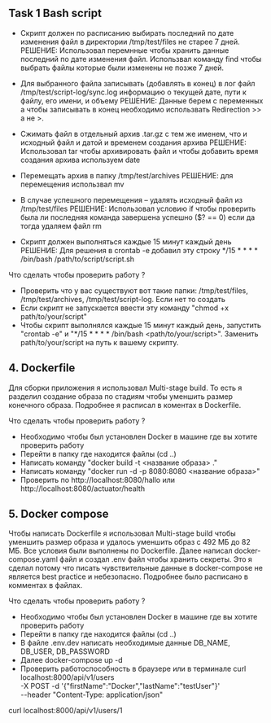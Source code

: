 ## Task 1 Bash script

- Скрипт должен по расписанию выбирать последний по дате изменения файл в директории
/tmp/test/files не старее 7 дней.
РЕШЕНИЕ: Использовал перемнные чтобы хранить данные последний по дате изменения файл. Использвал команду find чтобы выбрать файлы которые были изменены не позже 7 дней.

- Для выбранного файла записывать (добавлять в конец) в лог файл /tmp/test/script-log/sync.log
информацию о текущей дате, пути к файлу, его имени, и объему
РЕШЕНИЕ: Данные берем с переменных а чтобы записывать в конец необходимо использвать Redirection >>  а не >.

- Сжимать файл в отдельный архив .tar.gz с тем же именем, что и исходный файл и датой и временем
создания архива
РЕШЕНИЕ: Использовал tar чтобы архивировать файл и чтобы добавить время создания архива используем date 

- Перемещать архив в папку /tmp/test/archives
РЕШЕНИЕ: для перемещения использвал mv

- В случае успешного перемещения – удалять исходный файл из /tmp/test/files
РЕШЕНИЕ: Использовал условию if чтобы проверить была ли последняя команда завершена успешно ($? == 0) если да тогда удаляем файл rm

- Скрипт должен выполняться каждые 15 минут каждый день
РЕШЕНИЕ: Для решения в crontab -e добавил эту строку */15 * * * * /bin/bash /path/to/script/script.sh


Что сделать чтобы проверить работу ?
- Проверить что у вас существуют вот такие папки: /tmp/test/files, /tmp/test/archives, /tmp/test/script-log. Если нет то создать
- Если скрипт не запускается ввести эту команду "chmod +x path/to/your/script"
- Чтобы скрипт выполнялся каждые 15 минут каждый день, запустить "crontab -e"  и "*/15 * * * * /bin/bash <path/to/your/script>". Заменить path/to/your/script на путь к вашему скрипту.

## 4. Dockerfile

Для сборки приложения я использовал Multi-stage build. То есть я разделил создание образа по стадиям чтобы уменшить размер конечного образа. Подробнее я расписал в коментах в Dockerfile.

Что сделать чтобы проверить работу ?
- Необходимо чтобы был установлен Docker в машине где вы хотите проверить работу
- Перейти в папку где находится файлы (cd ..)
- Написать команду "docker build -t <название образа> ."
- Написать команду "docker run -d -p 8080:8080 <название образа>"
- Проверить по http://localhost:8080/hallo или http://localhost:8080/actuator/health 


## 5. Docker compose


Чтобы написать Dockerfile я использовал Multi-stage build чтобы уменшить размер образа и удалось уменшить образ с 492 МБ до 82 МБ. Все условия были выполнены по Dockerfile. 
Далее написал docker-compose.yaml файл и создал .env файл чтобы хранить секреты. Это я сделал потому что писать чувствительные данные в docker-compose не является best practice и небезопасно. Подробнее было расписано в комментах в файлах.

Что сделать чтобы проверить работу ?
- Необходимо чтобы был установлен Docker в машине где вы хотите проверить работу
- Перейти в папку где находится файлы (cd ..)
- В файле .env.dev написать необходимые данные DB_NAME, DB_USER, DB_PASSWORD
- Далее docker-compose up -d
- Проверить работоспособность в браузере или в терминале
curl localhost:8000/api/v1/users \
  -X POST -d '{"firstName":"Docker","lastName":"testUser"}' \
  --header "Content-Type: application/json"

curl localhost:8000/api/v1/users/1
